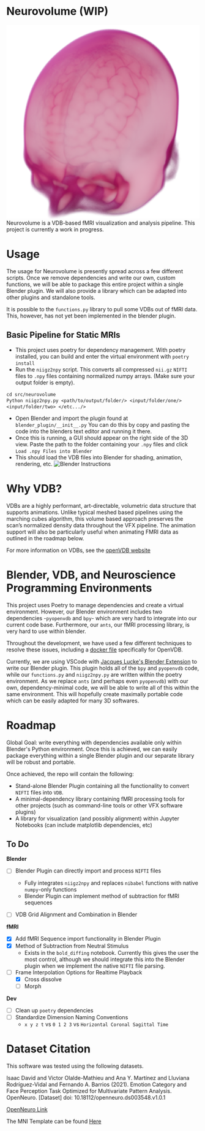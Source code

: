 # Neurovolume (WIP)
![Render of a non-skull stripped MNI Template](readme_media/mni_template_render.png)
Neurovolume is a VDB-based fMRI visualization and analysis pipeline. This project is currently a work in progress.


# Usage
The usage for Neurovolume is presently spread across a few different scripts. Once we remove dependencies and write our own, custom functions, we will be able to package this entire project within a single Blender plugin. We will also provide a library which can be adapted into other plugins and standalone tools.

It is possible to the `functions.py` library to pull some VDBs out of fMRI data. This, however, has not yet been implemented in the blender plugin.

## Basic Pipeline for Static MRIs
- This project uses poetry for dependency management. With poetry installed, you can build and enter the virtual environment with `poetry install`
- Run the `niigz2npy` script. This converts all compressed `nii.gz` `NIFTI` files to `.npy` files containing normalized numpy arrays. (Make sure your output folder is empty).

```shell
cd src/neurovolume
Python niigz2npy.py <path/to/output/folder/> <input/folder/one/> <input/folder/two> </etc.../>
```
- Open Blender and import the plugin found at `blender_plugin/__init__.py`
You can do this by copy and pasting the code into the blenders text editor and running it there.
- Once this is running, a GUI should appear on the right side of the 3D view. Paste the path to the folder containing your `.npy` files and click `Load .npy Files into Blender`
- This should load the VDB files into Blender for shading, animation, rendering, etc.
![Blender Instructions](readme_media/blender_instructions.png)

# Why VDB?
VDBs are a highly performant, art-directable, volumetric data structure that supports animations.  Unlike typical meshed based pipelines using the marching cubes algorithm, this volume based approach preserves the scan’s normalized density data throughout the VFX pipeline. The animation support will also be particularly useful when animating FMRI data as outlined in the roadmap below.

For more information on VDBs, see the [openVDB website](https://www.openvdb.org/)

# Blender, VDB, and Neuroscience Programming Environments
This project uses Poetry to manage dependencies and create a virtual environment. However, our Blender environment includes two dependencies -`pyopenvdb` and `bpy`- which are very hard to integrate into our current code base. Furthermore, our `ants`, our fMRI processing library, is very hard to use within blender.

Throughout the development, we have used a few different techniques to resolve these issues, including a [docker file](https://github.com/joachimbbp/openvdb_docker) specifically for OpenVDB.

Currently, we are using VSCode with [Jacques Lucke's Blender Extension](https://github.com/JacquesLucke/blender_vscode) to write our Blender plugin. This plugin holds all of the `bpy` and `pyopenvdb` code, while our `functions.py` and `niigz2npy.py` are written within the poetry environment. As we replace `ants` (and perhaps even `pyopenvdb`) with our own, dependency-minimal code, we will be able to write all of this within the same environment. This will hopefully create maximally portable code which can be easily adapted for many 3D softwares.

# Roadmap
Global Goal: write everything with dependencies available only within Blender's Python environment. Once this is achieved, we can easily package everything within a single Blender plugin and our separate library will be robust and portable.

Once achieved, the repo will contain the following:
- Stand-alone Blender Plugin containing all the functionality to convert `NIFTI` files into `VDB`.
- A minimal-dependency library containing fMRI processing tools for other projects (such as command-line tools or other VFX software plugins)
- A library for visualization (and possibly alignment) within Jupyter Notebooks (can include matplotlib dependencies, etc) 

## To Do
**Blender**
- [ ] Blender Plugin can directly import and process `NIFTI` files
    - Fully integrates `niigz2npy` and replaces `nibabel` functions with native `numpy`-only functions
    - Blender Plugin can implement method of subtraction for fMRI sequences
- [ ] VDB Grid Alignment and Combination in Blender



**fMRI**
- [x] Add fMRI Sequence import functionality in Blender Plugin
- [x] Method of Subtraction from Neutral Stimulus
    - Exists in the `bold_diffing` notebook. Currently this gives the user the most control, although we should integrate this into the Blender plugin when we implement the native `NIFTI` file parsing.
- [ ] Frame Interpolation Options for Realtime Playback
    - [x] Cross dissolve
    - [ ] Morph

**Dev**
- [ ] Clean up `poetry` dependencies
- [ ] Standardize Dimension Naming Conventions
    - `x y z t` vs `0 1 2 3` vs `Horizontal Coronal Sagittal Time`

# Dataset Citation
This software was tested using the following datasets.

Isaac David and Victor Olalde-Mathieu and Ana Y. Martínez and Lluviana Rodríguez-Vidal and Fernando A. Barrios (2021). Emotion Category and Face Perception Task Optimized for Multivariate Pattern Analysis. OpenNeuro. [Dataset] doi: 10.18112/openneuro.ds003548.v1.0.1

[OpenNeuro Link](https://openneuro.org/datasets/ds003548/versions/1.0.1)

The MNI Template can be found [Here](https://github.com/Angeluz-07/MRI-preprocessing-techniques/tree/main/assets/templates)